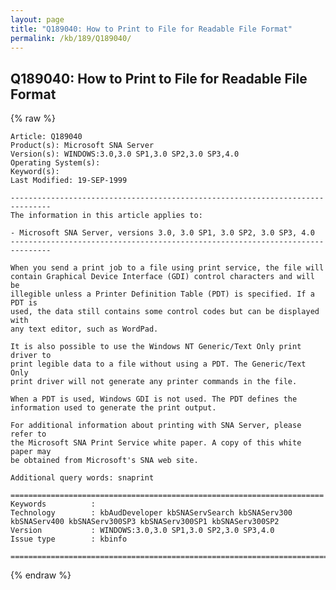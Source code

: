 ```yaml
---
layout: page
title: "Q189040: How to Print to File for Readable File Format"
permalink: /kb/189/Q189040/
---
```


## Q189040: How to Print to File for Readable File Format

{% raw %}

	Article: Q189040
	Product(s): Microsoft SNA Server
	Version(s): WINDOWS:3.0,3.0 SP1,3.0 SP2,3.0 SP3,4.0
	Operating System(s): 
	Keyword(s): 
	Last Modified: 19-SEP-1999
	
	-------------------------------------------------------------------------------
	The information in this article applies to:
	
	- Microsoft SNA Server, versions 3.0, 3.0 SP1, 3.0 SP2, 3.0 SP3, 4.0 
	-------------------------------------------------------------------------------
	
	When you send a print job to a file using print service, the file will
	contain Graphical Device Interface (GDI) control characters and will be
	illegible unless a Printer Definition Table (PDT) is specified. If a PDT is
	used, the data still contains some control codes but can be displayed with
	any text editor, such as WordPad.
	
	It is also possible to use the Windows NT Generic/Text Only print driver to
	print legible data to a file without using a PDT. The Generic/Text Only
	print driver will not generate any printer commands in the file.
	
	When a PDT is used, Windows GDI is not used. The PDT defines the
	information used to generate the print output.
	
	For additional information about printing with SNA Server, please refer to
	the Microsoft SNA Print Service white paper. A copy of this white paper may
	be obtained from Microsoft's SNA web site.
	
	Additional query words: snaprint
	
	======================================================================
	Keywords          :  
	Technology        : kbAudDeveloper kbSNAServSearch kbSNAServ300 kbSNAServ400 kbSNAServ300SP3 kbSNAServ300SP1 kbSNAServ300SP2
	Version           : WINDOWS:3.0,3.0 SP1,3.0 SP2,3.0 SP3,4.0
	Issue type        : kbinfo
	
	=============================================================================
	

{% endraw %}
